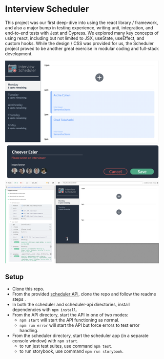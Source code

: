 # Interview Scheduler

This project was our first deep-dive into using the react library / framework, and also a major bump in testing experience, writing unit, integration, and end-to-end tests with Jest and Cypress. We explored many key concepts of using react, including but not limited to JSX, useState, useEffect, and custom hooks. While the design / CSS was provided for us, the Scheduler project proved to be another great exercise in modular coding and full-stack development.

![scheduler-main](https://raw.githubusercontent.com/Thornrose/scheduler/master/docs/scheduler-main.png)
![scheduler-form](https://raw.githubusercontent.com/Thornrose/scheduler/master/docs/scheduler-form.png)
![scheduler-cypress-testing](https://raw.githubusercontent.com/Thornrose/scheduler/master/docs/scheduler-cypress-testing.png)

## Setup

- Clone this repo.
- From the provided [scheduler API](https://github.com/lighthouse-labs/scheduler-api), clone the repo and follow the readme steps .
- In both the scheduler and scheduler-api directories, install dependencies with `npm install`.
- From the API directory, start the API in one of two modes:
  - `npm start` will start the API functioning as normal.
  - `npm run error` will start the API but force errors to test error handling.
- From the scheduler directory, start the scheduler app (in a separate console window) with `npm start`.
  - to run jest test suites, use command `npm test`.
  - to run storybook, use command `npm run storybook`.
